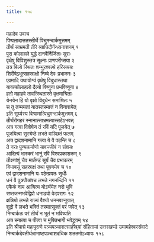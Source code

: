```yaml
---
title: १५८

---
```

महादेव उवाच  
पिप्पलादात्ततस्तीर्थे पिचुमन्दार्कमुत्तमम्  
तीर्थं साभ्रमती तीरे व्याधिदौर्गन्ध्यनाशनम् १  
पुरा कोलाहले युद्धे दानवैर्निर्जिताः सुराः  
वृक्षेषु विविशुस्तत्र सूक्ष्माः प्राणपरीप्सया २  
तत्र बिल्वे स्थितः शम्भुरश्वत्थे हरिरव्ययः  
शिरीषेऽभूत्सहस्राक्षो निम्बे देवः प्रभाकरः ३  
एवमादि यथायोग्यं वृक्षेषु विबुधास्तथा  
यावत्कोलाहलो दैत्यो विष्णुना प्रभविष्णुना ४  
हतो महाहवे तावत्स्थितास्ते वृक्षमाश्रिताः  
येनयेन हि यो वृक्षो विबुधेन समाश्रितः ५  
स तु तन्मयतां यातस्तस्मात्तं न विनाशयेत्  
इति सूर्य्यस्य विश्रामात्पिचुमन्दार्कमुत्तमम् ६  
तीर्थंरोगहरं स्नानात्साभ्रमत्यास्तटेऽभवत्  
अत्र गत्वा विशेषेण तं रविं यदि पूजयेत् ७  
पूजयित्वा सुरश्रेष्ठे लभते वाञ्छितं फलम्  
अत्र द्वादशनामानि गत्वा ये वै पठन्ति च ८  
ते नराः पुण्यकर्माणो यावज्जीवं न संशयः  
आदित्यं भास्करं भानुं रविं विश्वप्रकाशकम् ९  
तीक्ष्णांशुं चैव मार्तण्डं सूर्यं चैव प्रभाकरम्  
विभावसुं सहस्राक्षं तथा पूषणमेव च १०  
एवं द्वादशनामानि यः पठेत्प्रयतः सुधीः  
धनं वै पुत्रपौत्रांश्च लभते नगनन्दिनि ११  
एकैकं नाम आश्रित्य योऽर्चयेत नरो भुवि  
सप्तजन्मभवेद्विप्रो धनाढ्यो वेदपरागः १२  
क्षत्रियो लभते राज्यं वैश्यो धनमवाप्नुयात्  
शूद्रो वै लभते भक्तिं तस्मात्सूक्तं परं जपेत् १३  
निम्बार्कतः परं तीर्थं न भूतं न भविष्यति  
अत्र स्नात्वा च पीत्वा च मुक्तिभागी भवेद्ध्रुवम् १४  
इति श्रीपाद्मे महापुराणे पञ्चपञ्चाशत्साहस्र्यां संहितायां उत्तरखण्डे उमामहेश्वरसंवादे निम्बार्कदेवतीर्थन्नामाष्टपञ्चाशदधिक शततमोऽध्यायः १५८